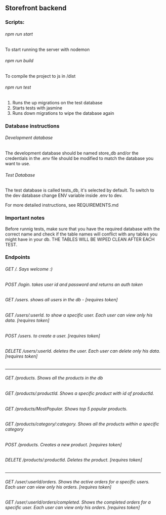 ## Storefront backend

### Scripts:

###### npm run start

To start running the server with nodemon

###### npm run build

To compile the project to js in /dist

###### npm run test

1. Runs the up migrations on the test database
2. Starts tests with jasmine
3. Runs down migrations to wipe the database again

### Database instructions

###### Development database

The development database should be named store_db and/or the credentials in the .env file should be modified to match the database you want to use.

###### Test Database

The test database is called tests_db, it's selected by default. To switch to the dev database change ENV variable inside .env to dev.

For more detailed instructions, see REQUIREMENTS.md

### Important notes

Before runnig tests, make sure that you have the required database with the correct name and check if the table names will conflict with any tables you might have in your db. THE TABLES WILL BE WIPED CLEAN AFTER EACH TEST.

### Endpoints

###### GET /. Says welcome :)

###### POST /login. takes user id and password and returns an auth token

###### GET /users. shows all users in the db - [requires token]

###### GET /users/:userId. to show a specific user. Each user can view only his data. [requires token]

###### POST /users. to create a user. [requires token]

###### DELETE /users/:userId. deletes the user. Each user can delete only his data. [requires token]

---

###### GET /products. Shows all the products in the db

###### GET /products/:productId. Shows a specific product with id of productId.

###### GET /products/MostPopular. Shows top 5 popular products.

###### GET /products/category/:category. Shows all the products within a specific category

###### POST /products. Creates a new product. [requires token]

###### DELETE /products/:productId. Deletes the product. [requires token]

---

###### GET /user/:userId/orders. Shows the active orders for a specific users. Each user can view only his orders. [requires token]

###### GET /user/:userId/orders/completed. Shows the completed orders for a specific user. Each user can view only his orders. [requires token]
